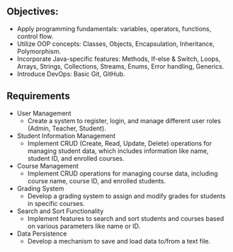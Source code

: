 ## Objectives:
- Apply programming fundamentals: variables, operators, functions, control flow.
- Utilize OOP concepts: Classes, Objects, Encapsulation, Inheritance, Polymorphism.
- Incorporate Java-specific features: Methods, If-else & Switch, Loops, Arrays, Strings, Collections, Streams, Enums, Error handling, Generics.
- Introduce DevOps: Basic Git, GitHub.

## Requirements
- User Management
  - Create a system to register, login, and manage different user roles (Admin, Teacher, Student).
- Student Information Management
  - Implement CRUD (Create, Read, Update, Delete) operations for managing student data, which includes information like name, student ID, and enrolled courses.
- Course Management
  - Implement CRUD operations for managing course data, including course name, course ID, and enrolled students.
- Grading System
  - Develop a grading system to assign and modify grades for students in specific courses.
- Search and Sort Functionality
  - Implement features to search and sort students and courses based on various parameters like name or ID.
- Data Persistence
  - Develop a mechanism to save and load data to/from a text file.